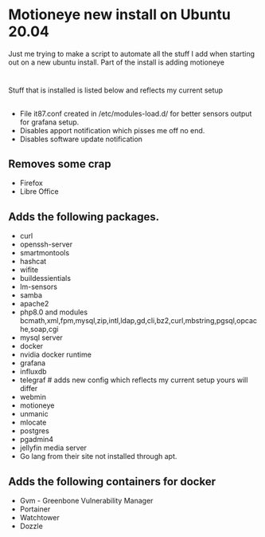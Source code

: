 # Motioneye new install on Ubuntu 20.04

Just me trying to make a script to automate all the stuff I add when starting out on a new ubuntu install.
Part of the install is adding motioneye
#
Stuff that is installed is listed below and reflects my current setup
##
###
- File it87.conf created in /etc/modules-load.d/ for better sensors output for grafana setup. 
- Disables apport notification which pisses me off no end. 
- Disables software update notification

## Removes some crap
- Firefox
- Libre Office

## Adds the following packages.
- curl
- openssh-server
- smartmontools
- hashcat
- wifite
- buildessientials
- lm-sensors
- samba
- apache2
- php8.0 and modules bcmath,xml,fpm,mysql,zip,intl,ldap,gd,cli,bz2,curl,mbstring,pgsql,opcache,soap,cgi
- mysql server
- docker
- nvidia docker runtime
- grafana
- influxdb
- telegraf # adds new config which reflects my current setup yours will differ
- webmin
- motioneye
- unmanic
- mlocate
- postgres
- pgadmin4
- jellyfin media server
- Go lang from their site not installed through apt.

## Adds the following containers for docker
- Gvm - Greenbone Vulnerability Manager
- Portainer
- Watchtower
- Dozzle

